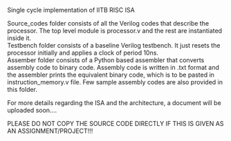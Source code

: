 Single cycle implementation of IITB RISC ISA </br>

Source_codes folder consists of all the Verilog codes that describe the processor. The top level module is processor.v and the rest are instantiated inside it. </br>
Testbench folder consists of a baseline Verilog testbench. It just resets the processor initially and applies a clock of period 10ns. </br>
Assember folder consists of a Python based assembler that converts assembly code to binary code. Assembly code is written in .txt format and the assembler prints the equivalent binary code, which is to be pasted in instruction_memory.v file. Few sample assembly codes are also provided in this folder. </br>

For more details regarding the ISA and the architecture, a document will be uploaded soon....</br>


PLEASE DO NOT COPY THE SOURCE CODE DIRECTLY IF THIS IS GIVEN AS AN ASSIGNMENT/PROJECT!!!
